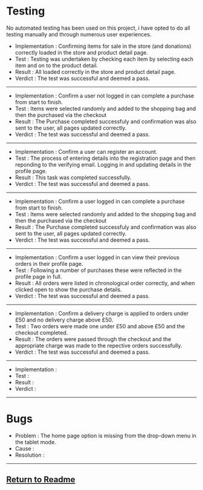 # **Testing**

No automated testing has been used on this project, i have opted to do all testing manually and through numerous user experiences.

- Implementation : Confirming items for sale in the store (and donations) correctly loaded in the store and product detail page. 
- Test : Testing was undertaken by checking each item by selecting each item and on to the product detail.
- Result : All loaded correctly in the store and product detail page.
- Verdict : The test was successful and deemed a pass.

----------------------------------------------------------------------------------------------------------------------------------

- Implementation : Confirm a user not logged in can complete a purchase from start to finish.
- Test : Items were selected randomly and added to the shopping bag and then the purchased via the checkout
- Result : The Purchase completed successfuly and confirmation was also sent to the user, all pages updated correctly.
- Verdict : The test was successful and deemed a pass.

----------------------------------------------------------------------------------------------------------------------------------

- Implementation : Confirm a user can register an account.
- Test : The process of entering details into the registration page and then reponding to the verifying email. Logging in and updating details in the profile page.
- Result : This task was completed successfully.
- Verdict : The test was successful and deemed a pass.

----------------------------------------------------------------------------------------------------------------------------------

- Implementation : Confirm a user logged in can complete a purchase from start to finish.
- Test : Items were selected randomly and added to the shopping bag and then the purchased via the checkout
- Result : The Purchase completed successfuly and confirmation was also sent to the user, all pages updated correctly.
- Verdict : The test was successful and deemed a pass.

----------------------------------------------------------------------------------------------------------------------------------

- Implementation : Confirm a user logged in can view their previous orders in their profile page. 
- Test : Following a number of purchases these were reflected in the profile page in full.
- Result : All orders were listed in chronological order correctly, and when clicked open to show the purchase details.
- Verdict : The test was successful and deemed a pass.

----------------------------------------------------------------------------------------------------------------------------------

- Implementation : Confirm a delivery charge is applied to orders under £50 and no delivery charge above £50.
- Test : Two orders were made one under £50 and above £50 and the checkout completed.
- Result : The orders were passed through the checkout and the appropriate charge was made to the repective orders successfully.
- Verdict : The test was successful and deemed a pass.

----------------------------------------------------------------------------------------------------------------------------------

- Implementation : 
- Test :
- Result :
- Verdict :

----------------------------------------------------------------------------------------------------------------------------------


# **Bugs**

- Problem : The home page option is missing from the drop-down menu in the tablet mode. 
- Cause :
- Resolution :

----------------------------------------------------------------------------------------------------------------------------------



## [Return to Readme](https://github.com/Davej66/moving-forward/blob/main/README.md)
